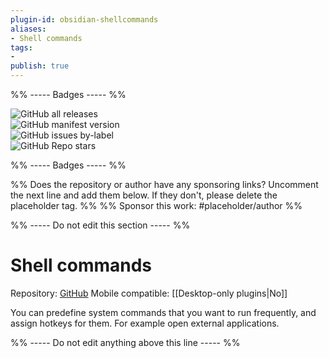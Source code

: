 ```yaml
---
plugin-id: obsidian-shellcommands
aliases:
- Shell commands
tags: 
- 
publish: true
---
```


%% ----- Badges ----- %%

![GitHub all releases](https://img.shields.io/github/downloads/Taitava/obsidian-shellcommands/total?color=573E7A&logo=github&style=for-the-badge)   
![GitHub manifest version](https://img.shields.io/github/manifest-json/v/Taitava/obsidian-shellcommands?color=573E7A&logo=github&style=for-the-badge)   
![GitHub issues by-label](https://img.shields.io/github/issues/Taitava/obsidian-shellcommands/help%20wanted?color=573E7A&logo=github&style=for-the-badge)   
![GitHub Repo stars](https://img.shields.io/github/stars/Taitava/obsidian-shellcommands?color=573E7A&logo=github&style=for-the-badge)

%% ----- Badges ----- %%

%% Does the repository or author have any sponsoring links? Uncomment the next line and add them below. If they don't, please delete the placeholder tag. %%
%% Sponsor this work: #placeholder/author %%

%% ----- Do not edit this section ----- %%

# Shell commands

Repository: [GitHub](https://github.com/Taitava/obsidian-shellcommands)
Mobile compatible: [[Desktop-only plugins|No]]

You can predefine system commands that you want to run frequently, and assign hotkeys for them. For example open external applications.

%% ----- Do not edit anything above this line ----- %% 
